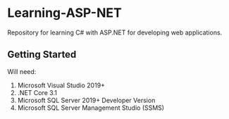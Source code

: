 # Learning-ASP-NET
Repository for learning C# with ASP.NET for developing web applications.

## Getting Started
Will need:
1) Microsoft Visual Studio 2019+
2) .NET Core 3.1
3) Microsoft SQL Server 2019+ Developer Version
4) Microsoft SQL Server Management Studio (SSMS)
